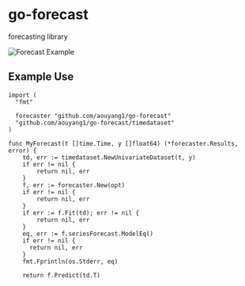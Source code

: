 # go-forecast
forecasting library

![Forecast Example](https://github.com/aouyang1/go-forecast/tree/main/examples/forecast_example.png)

## Example Use
```
import (
  "fmt"

  forecaster "github.com/aouyang1/go-forecast"
  "github.com/aouyang1/go-forecast/timedataset"
)

func MyForecast(t []time.Time, y []float64) (*forecaster.Results, error) {
	td, err := timedataset.NewUnivariateDataset(t, y)
	if err != nil {
		return nil, err
	}
	f, err := forecaster.New(opt)
	if err != nil {
		return nil, err
	}
	if err := f.Fit(td); err != nil {
		return nil, err
	}
	eq, err := f.seriesForecast.ModelEq()
	if err != nil {
	  return nil, err
	}
	fmt.Fprintln(os.Stderr, eq)

	return f.Predict(td.T)
	
```


